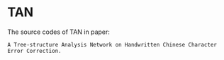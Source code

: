 # TAN
The source codes of TAN in paper: 

    A Tree-structure Analysis Network on Handwritten Chinese Character Error Correction.
